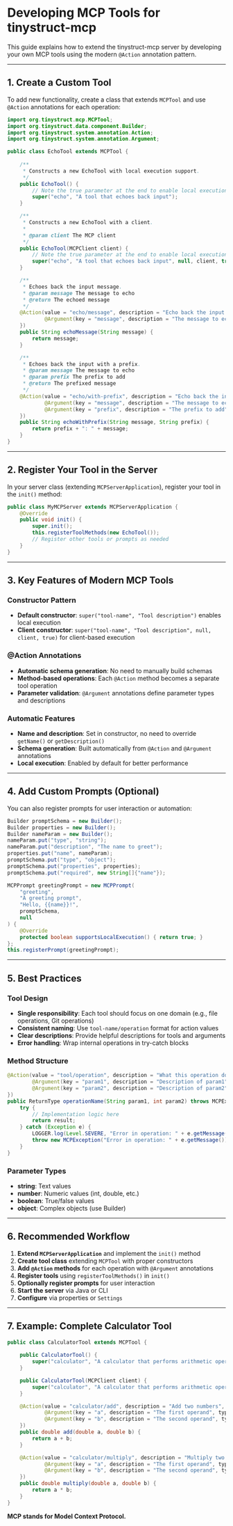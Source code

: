 # Developing MCP Tools for tinystruct-mcp

This guide explains how to extend the tinystruct-mcp server by developing your own MCP tools using the modern `@Action` annotation pattern.

---

## 1. Create a Custom Tool

To add new functionality, create a class that extends `MCPTool` and use `@Action` annotations for each operation:

```java
import org.tinystruct.mcp.MCPTool;
import org.tinystruct.data.component.Builder;
import org.tinystruct.system.annotation.Action;
import org.tinystruct.system.annotation.Argument;

public class EchoTool extends MCPTool {
    
    /**
     * Constructs a new EchoTool with local execution support.
     */
    public EchoTool() {
        // Note the true parameter at the end to enable local execution
        super("echo", "A tool that echoes back input");
    }

    /**
     * Constructs a new EchoTool with a client.
     *
     * @param client The MCP client
     */
    public EchoTool(MCPClient client) {
        // Note the true parameter at the end to enable local execution
        super("echo", "A tool that echoes back input", null, client, true);
    }

    /**
     * Echoes back the input message.
     * @param message The message to echo
     * @return The echoed message
     */
    @Action(value = "echo/message", description = "Echo back the input message", arguments = {
            @Argument(key = "message", description = "The message to echo", type = "string")
    })
    public String echoMessage(String message) {
        return message;
    }

    /**
     * Echoes back the input with a prefix.
     * @param message The message to echo
     * @param prefix The prefix to add
     * @return The prefixed message
     */
    @Action(value = "echo/with-prefix", description = "Echo back the input with a prefix", arguments = {
            @Argument(key = "message", description = "The message to echo", type = "string"),
            @Argument(key = "prefix", description = "The prefix to add", type = "string")
    })
    public String echoWithPrefix(String message, String prefix) {
        return prefix + ": " + message;
    }
}
```

---

## 2. Register Your Tool in the Server

In your server class (extending `MCPServerApplication`), register your tool in the `init()` method:

```java
public class MyMCPServer extends MCPServerApplication {
    @Override
    public void init() {
        super.init();
        this.registerToolMethods(new EchoTool());
        // Register other tools or prompts as needed
    }
}
```

---

## 3. Key Features of Modern MCP Tools

### Constructor Pattern
- **Default constructor**: `super("tool-name", "Tool description")` enables local execution
- **Client constructor**: `super("tool-name", "Tool description", null, client, true)` for client-based execution

### @Action Annotations
- **Automatic schema generation**: No need to manually build schemas
- **Method-based operations**: Each `@Action` method becomes a separate tool operation
- **Parameter validation**: `@Argument` annotations define parameter types and descriptions

### Automatic Features
- **Name and description**: Set in constructor, no need to override `getName()` or `getDescription()`
- **Schema generation**: Built automatically from `@Action` and `@Argument` annotations
- **Local execution**: Enabled by default for better performance

---

## 4. Add Custom Prompts (Optional)

You can also register prompts for user interaction or automation:

```java
Builder promptSchema = new Builder();
Builder properties = new Builder();
Builder nameParam = new Builder();
nameParam.put("type", "string");
nameParam.put("description", "The name to greet");
properties.put("name", nameParam);
promptSchema.put("type", "object");
promptSchema.put("properties", properties);
promptSchema.put("required", new String[]{"name"});

MCPPrompt greetingPrompt = new MCPPrompt(
    "greeting",
    "A greeting prompt",
    "Hello, {{name}}!",
    promptSchema,
    null
) {
    @Override
    protected boolean supportsLocalExecution() { return true; }
};
this.registerPrompt(greetingPrompt);
```

---

## 5. Best Practices

### Tool Design
- **Single responsibility**: Each tool should focus on one domain (e.g., file operations, Git operations)
- **Consistent naming**: Use `tool-name/operation` format for action values
- **Clear descriptions**: Provide helpful descriptions for tools and arguments
- **Error handling**: Wrap internal operations in try-catch blocks

### Method Structure
```java
@Action(value = "tool/operation", description = "What this operation does", arguments = {
        @Argument(key = "param1", description = "Description of param1", type = "string"),
        @Argument(key = "param2", description = "Description of param2", type = "number")
})
public ReturnType operationName(String param1, int param2) throws MCPException {
    try {
        // Implementation logic here
        return result;
    } catch (Exception e) {
        LOGGER.log(Level.SEVERE, "Error in operation: " + e.getMessage(), e);
        throw new MCPException("Error in operation: " + e.getMessage());
    }
}
```

### Parameter Types
- **string**: Text values
- **number**: Numeric values (int, double, etc.)
- **boolean**: True/false values
- **object**: Complex objects (use Builder)

---

## 6. Recommended Workflow

1. **Extend `MCPServerApplication`** and implement the `init()` method
2. **Create tool class** extending `MCPTool` with proper constructors
3. **Add `@Action` methods** for each operation with `@Argument` annotations
4. **Register tools** using `registerToolMethods()` in `init()`
5. **Optionally register prompts** for user interaction
6. **Start the server** via Java or CLI
7. **Configure** via properties or `Settings`

---

## 7. Example: Complete Calculator Tool

```java
public class CalculatorTool extends MCPTool {
    
    public CalculatorTool() {
        super("calculator", "A calculator that performs arithmetic operations");
    }

    public CalculatorTool(MCPClient client) {
        super("calculator", "A calculator that performs arithmetic operations", null, client, true);
    }

    @Action(value = "calculator/add", description = "Add two numbers", arguments = {
            @Argument(key = "a", description = "The first operand", type = "number"),
            @Argument(key = "b", description = "The second operand", type = "number")
    })
    public double add(double a, double b) {
        return a + b;
    }

    @Action(value = "calculator/multiply", description = "Multiply two numbers", arguments = {
            @Argument(key = "a", description = "The first operand", type = "number"),
            @Argument(key = "b", description = "The second operand", type = "number")
    })
    public double multiply(double a, double b) {
        return a * b;
    }
}
```

**MCP stands for Model Context Protocol.** 